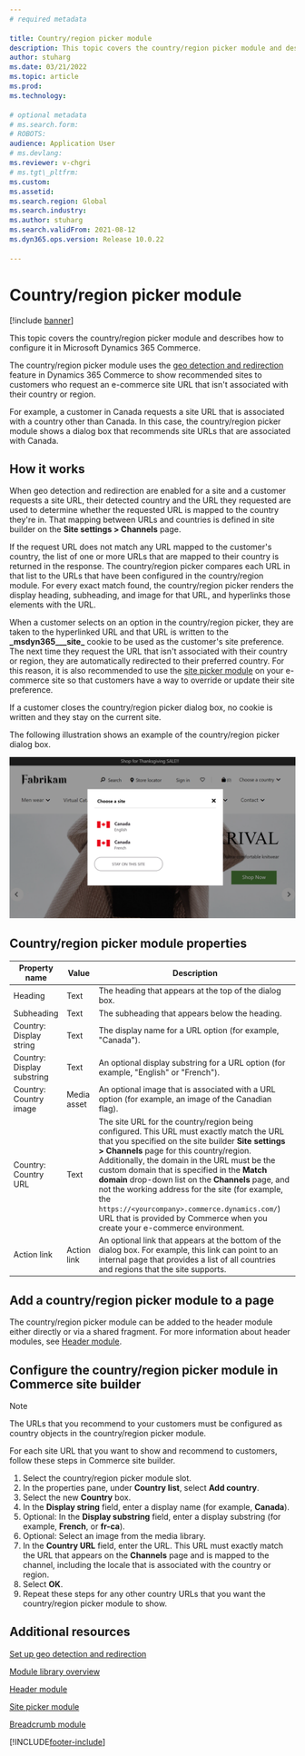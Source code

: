 ```yaml
---
# required metadata

title: Country/region picker module
description: This topic covers the country/region picker module and describes how to configure it in Microsoft Dynamics 365 Commerce. 
author: stuharg
ms.date: 03/21/2022
ms.topic: article
ms.prod:
ms.technology:

# optional metadata
# ms.search.form:
# ROBOTS:
audience: Application User
# ms.devlang:
ms.reviewer: v-chgri
# ms.tgt\_pltfrm:
ms.custom:
ms.assetid:
ms.search.region: Global
ms.search.industry:
ms.author: stuharg
ms.search.validFrom: 2021-08-12
ms.dyn365.ops.version: Release 10.0.22

---
```


# Country/region picker module

[!include [banner](includes/banner.md)]

This topic covers the country/region picker module and describes how to configure it in Microsoft Dynamics 365 Commerce.

The country/region picker module uses the [geo detection and redirection](geo-detection-redirection.md) feature in Dynamics 365 Commerce to show recommended sites to customers who request an e-commerce site URL that isn't associated with their country or region.

For example, a customer in Canada requests a site URL that is associated with a country other than Canada. In this case, the country/region picker module shows a dialog box that recommends site URLs that are associated with Canada. 

## How it works

When geo detection and redirection are enabled for a site and a customer requests a site URL, their detected country and the URL they requested are used to determine whether the requested URL is mapped to the country they're in. That mapping between URLs and countries is defined in site builder on the **Site settings \> Channels** page. 

If the request URL does not match any URL mapped to the customer's country, the list of one or more URLs that are mapped to their country is returned in the response. The country/region picker compares each URL in that list to the URLs that have been configured in the country/region module. For every exact match found, the country/region picker renders the display heading, subheading, and image for that URL, and hyperlinks those elements with the URL.

When a customer selects on an option in the country/region picker, they are taken to the hyperlinked URL and that URL is written to the **\_msdyn365\_\_\_site\_** cookie to be used as the customer's site preference. The next time they request the URL that isn't associated with their country or region, they are automatically redirected to their preferred country. For this reason, it is also recommended to use the [site picker module](site-selector.md) on your e-commerce site so that customers have a way to override or update their site preference. 

If a customer closes the country/region picker dialog box, no cookie is written and they stay on the current site. 

The following illustration shows an example of the country/region picker dialog box.

![Example of a country/region picker dialog box on a home page.](./media/Geo_country-region-module-insitu.png)

## Country/region picker module properties

| Property name              | Value       | Description                                                  |
| -------------------------- | ----------- | ------------------------------------------------------------ |
| Heading                    | Text        | The heading that appears at the top of the dialog box.       |
| Subheading                 | Text        | The subheading that appears below the heading.               |
| Country: Display string    | Text        | The display name for a URL option (for example, "Canada").   |
| Country: Display substring | Text        | An optional display substring for a URL option (for example, "English" or "French"). |
| Country: Country image     | Media asset | An optional image that is associated with a URL option (for example, an image of the Canadian flag). |
| Country: Country URL       | Text        | The site URL for the country/region being configured. This URL must exactly match the URL that you specified on the site builder **Site settings \> Channels** page for this country/region. Additionally, the domain in the URL must be the custom domain that is specified in the **Match domain** drop-down list on the **Channels** page, and not the working address for the site (for example, the `https://<yourcompany>.commerce.dynamics.com/`) URL that is provided by Commerce when you create your e-commerce environment. |
| Action link                | Action link | An optional link that appears at the bottom of the dialog box. For example, this link can point to an internal page that provides a list of all countries and regions that the site supports. |

## Add a country/region picker module to a page

The country/region picker module can be added to the header module either directly or via a shared fragment. For more information about header modules, see [Header module](author-header-module.md).

## Configure the country/region picker module in Commerce site builder

> [!NOTE]
> The URLs that you recommend to your customers must be configured as country objects in the country/region picker module.

For each site URL that you want to show and recommend to customers, follow these steps in Commerce site builder.

1. Select the country/region picker module slot.
1. In the properties pane, under **Country list**, select **Add country**.
1. Select the new **Country** box.
1. In the **Display string** field, enter a display name (for example, **Canada**).
1. Optional: In the **Display substring** field, enter a display substring (for example, **French**, or **fr-ca**).
1. Optional: Select an image from the media library.
1. In the **Country URL** field, enter the URL. This URL must exactly match the URL that appears on the **Channels** page and is mapped to the channel, including the locale that is associated with the country or region. 
1. Select **OK**.
1. Repeat these steps for any other country URLs that you want the country/region picker module to show.

## Additional resources

[Set up geo detection and redirection](geo-detection-redirection.md)

[Module library overview](starter-kit-overview.md)

[Header module](author-header-module.md)

[Site picker module](site-selector.md)

[Breadcrumb module](add-breadcrumb.md)

[!INCLUDE[footer-include](../includes/footer-banner.md)]
